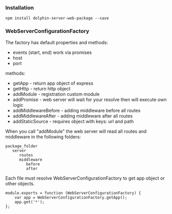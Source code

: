### Installation
```npm install dolphin-server-web-package --save```


### WebServerConfigurationFactory

The factory has default properties and methods:
* events (start, end) work via promises
* host
* port

methods:
* getApp - return app object of express
* getHttp - return http object
* addModule - registration custom module
* addPromise - web server will wait for your resolve then will execute own logic
* addMiddlewareBefore - adding middleware before all routes
* addMiddlewareAfter - adding middleware after all routes
* addStaticSource - requires object with keys: url and path


When you call "addModule" the web server will read all routes and middleware in the following folders:
```
package_folder
   server
      routes
      middleware
         before
         after
```

Each file must resolve WebServerConfigurationFactory to get app object or other objects.
```
module.exports = function (WebServerConfigurationFactory) {
    var app = WebServerConfigurationFactory.getApp();
    app.get('*');
};
```